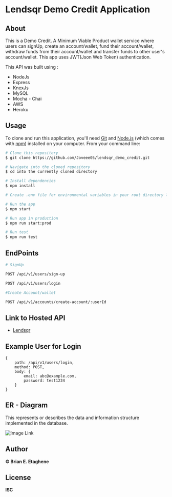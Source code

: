 # Lendsqr Demo Credit Application

## About

This is a Demo Credit. A Minimum Viable Product wallet service where users can signUp, create an account/wallet, fund their account/wallet, withdraw funds from their account/wallet and transfer funds to other user's account/wallet. This app uses JWT(Json Web Token) authentication.

This API was built using :

- NodeJs
- Express
- KnexJs
- MySQL
- Mocha - Chai
- AWS
- Heroku

## Usage

To clone and run this application, you'll need [Git](https://git-scm.com) and [Node.js](https://nodejs.org/en/download/) (which comes with [npm](http://npmjs.com)) installed on your computer. From your command line:

```bash
# Clone this repository
$ git clone https://github.com/Joveee05/lendsqr_demo_credit.git

# Navigate into the cloned repository
$ cd into the currently cloned directory

# Install dependencies
$ npm install

# Create .env file for environmental variables in your root directory like the config.env file and provide the keys

# Run the app
$ npm start

# Run app in production
$ npm run start:prod

# Run test
$ npm run test
```

## EndPoints

```bash
# SignUp

POST /api/v1/users/sign-up

POST /api/v1/users/login

#Create Account/wallet

POST /api/v1/accounts/create-account/:userId

```

## Link to Hosted API

- [Lendsqr](https://brian-etaghene-lendsqr-be-test.herokuapp.com/)

## Example User for Login

```
{
    path: /api/v1/users/login,
    method: POST,
    body: {
        email: abc@example.com,
        password: test1234
    }
}
```

## ER - Diagram

This represents or describes the data and information structure implemented in the database.

![Image Link](https://github.com/Joveee05/lendsqr_demo_credit/blob/master/data/ER-diagram.png)

## Author

**©️ Brian E. Etaghene**

## License

**ISC**
